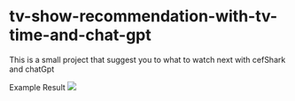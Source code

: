 # tv-show-recommendation-with-tv-time-and-chat-gpt
This is a small project that suggest you to what to watch next with cefShark and chatGpt


Example Result
![](https://github.com/onurcanertekin/tv-show-recommendation-with-tv-time-and-chat-gpt/blob/main/Docs/Result.gif)
